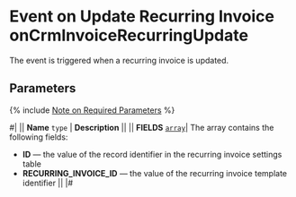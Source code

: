 # Event on Update Recurring Invoice onCrmInvoiceRecurringUpdate

The event is triggered when a recurring invoice is updated.

## Parameters

{% include [Note on Required Parameters](../../../../../_includes/required.md) %}

#|
|| **Name**
`type` | **Description** ||
|| **FIELDS** 
[`array`](../../../../data-types.md)| The array contains the following fields:
- **ID** — the value of the record identifier in the recurring invoice settings table
- **RECURRING_INVOICE_ID** — the value of the recurring invoice template identifier || 
|#